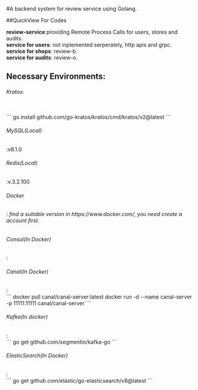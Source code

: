 #A backend system for review service using Golang.

##QuickView For Codes

**review-service**:providing Remote Process Calls for users, stores and audits.<br>
**service for users**: not inplemented serperately, http apis and grpc.<br>
**service for shops**: review-b.<br>
**service for audits**: review-o.<br>
<h2>Necessary Environments:</h2>
<h6>Kratos:</h6><br>
  ```
  go install github.com/go-kratos/kratos/cmd/kratos/v2@latest
  ```
<h6>MySQL(Local)</h6>:v8.1.0<br>
<h6>Redis(Local)</h6>:v.3.2.100<br>
<h6>Docker<h6>: find a suitable version in https://www.docker.com/, you need create a account first.<br>
<h6>Consul(In Docker)</h6>:<br>
<h6>Canal(In Docker)</h6>: <br>
```
  docker pull canal/canal-server:latest
  docker run -d --name canal-server -p 11111:11111 canal/canal-server
```
<h6>Kafka(In docker)</h6>:<br>
```
  go get github.com/segmentio/kafka-go
```
<h6>ElasticSearch(In Docker)</h6>:<br>
```
  go get github.com/elastic/go-elasticsearch/v8@latest
```

